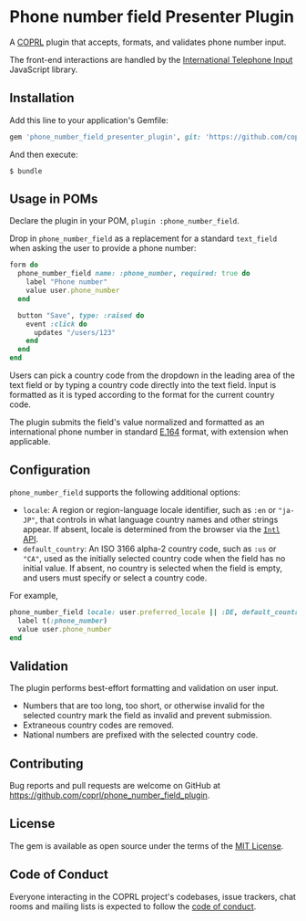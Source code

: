 # Phone number field Presenter Plugin

A [COPRL](https://github.com/coprl/coprl) plugin that accepts, formats, and validates phone number input.

The front-end interactions are handled by the [International Telephone Input](https://github.com/jackocnr/intl-tel-input)
JavaScript library.

## Installation

Add this line to your application's Gemfile:

```ruby
gem 'phone_number_field_presenter_plugin', git: 'https://github.com/coprl/phone_number_field_plugin', require: false
```

And then execute:

    $ bundle


## Usage in POMs

Declare the plugin in your POM, `plugin :phone_number_field`.

Drop in `phone_number_field` as a replacement for a standard `text_field` when asking the user to
provide a phone number:

```ruby
form do
  phone_number_field name: :phone_number, required: true do
    label "Phone number"
    value user.phone_number
  end

  button "Save", type: :raised do
    event :click do
      updates "/users/123"
    end
  end
end
```

Users can pick a country code from the dropdown in the leading area of the text field or by typing
a country code directly into the text field. Input is formatted as it is typed according to the
format for the current country code.

The plugin submits the field's value normalized and formatted as an international phone number in
standard [E.164](https://en.wikipedia.org/wiki/E.164) format, with extension when applicable.

## Configuration

`phone_number_field` supports the following additional options:

* `locale`: A region or region-language locale identifier, such as `:en` or `"ja-JP"`, that controls
  in what language country names and other strings appear. If absent, locale is determined from the
  browser via the [`Intl` API](https://developer.mozilla.org/en-US/docs/Web/JavaScript/Reference/Global_Objects/Intl).
* `default_country`: An ISO 3166 alpha-2 country code, such as `:us` or `"CA"`, used as the
  initially selected country code when the field has no initial value. If absent, no country is
  selected when the field is empty, and users must specify or select a country code.

For example,

```ruby
phone_number_field locale: user.preferred_locale || :DE, default_country: user.location.country do
  label t(:phone_number)
  value user.phone_number
end
```

## Validation

The plugin performs best-effort formatting and validation on user input.

* Numbers that are too long, too short, or otherwise invalid for the selected country mark the field
  as invalid and prevent submission.
* Extraneous country codes are removed.
* National numbers are prefixed with the selected country code.

## Contributing

Bug reports and pull requests are welcome on GitHub at https://github.com/coprl/phone_number_field_plugin.

## License

The gem is available as open source under the terms of the [MIT License](https://opensource.org/licenses/MIT).

## Code of Conduct

Everyone interacting in the COPRL project's codebases, issue trackers, chat rooms and mailing lists is expected to follow the [code of conduct](https://github.com/coprl/coprl/blob/master/CODE-OF-CONDUCT.md).
